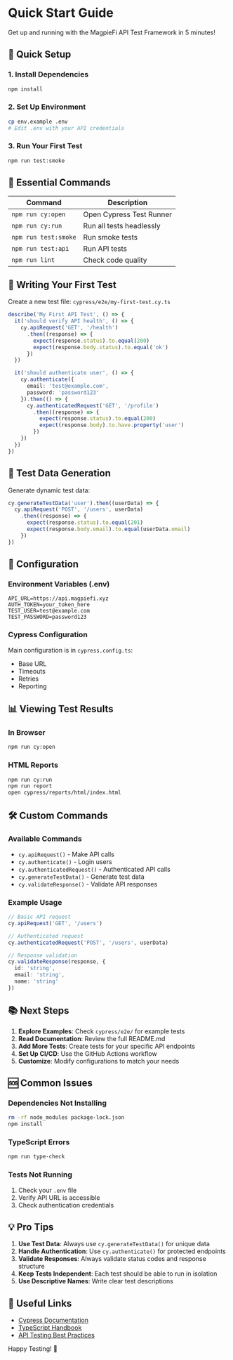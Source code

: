 # Quick Start Guide

Get up and running with the MagpieFi API Test Framework in 5 minutes!

## 🚀 Quick Setup

### 1. Install Dependencies
```bash
npm install
```

### 2. Set Up Environment
```bash
cp env.example .env
# Edit .env with your API credentials
```

### 3. Run Your First Test
```bash
npm run test:smoke
```

## 🎯 Essential Commands

| Command | Description |
|---------|-------------|
| `npm run cy:open` | Open Cypress Test Runner |
| `npm run cy:run` | Run all tests headlessly |
| `npm run test:smoke` | Run smoke tests |
| `npm run test:api` | Run API tests |
| `npm run lint` | Check code quality |

## 📝 Writing Your First Test

Create a new test file: `cypress/e2e/my-first-test.cy.ts`

```typescript
describe('My First API Test', () => {
  it('should verify API health', () => {
    cy.apiRequest('GET', '/health')
      .then((response) => {
        expect(response.status).to.equal(200)
        expect(response.body.status).to.equal('ok')
      })
  })

  it('should authenticate user', () => {
    cy.authenticate({
      email: 'test@example.com',
      password: 'password123'
    }).then(() => {
      cy.authenticatedRequest('GET', '/profile')
        .then((response) => {
          expect(response.status).to.equal(200)
          expect(response.body).to.have.property('user')
        })
    })
  })
})
```

## 🧪 Test Data Generation

Generate dynamic test data:

```typescript
cy.generateTestData('user').then((userData) => {
  cy.apiRequest('POST', '/users', userData)
    .then((response) => {
      expect(response.status).to.equal(201)
      expect(response.body.email).to.equal(userData.email)
    })
})
```

## 🔧 Configuration

### Environment Variables (.env)
```env
API_URL=https://api.magpiefi.xyz
AUTH_TOKEN=your_token_here
TEST_USER=test@example.com
TEST_PASSWORD=password123
```

### Cypress Configuration
Main configuration is in `cypress.config.ts`:
- Base URL
- Timeouts
- Retries
- Reporting

## 📊 Viewing Test Results

### In Browser
```bash
npm run cy:open
```

### HTML Reports
```bash
npm run cy:run
npm run report
open cypress/reports/html/index.html
```

## 🛠️ Custom Commands

### Available Commands
- `cy.apiRequest()` - Make API calls
- `cy.authenticate()` - Login users
- `cy.authenticatedRequest()` - Authenticated API calls
- `cy.generateTestData()` - Generate test data
- `cy.validateResponse()` - Validate API responses

### Example Usage
```typescript
// Basic API request
cy.apiRequest('GET', '/users')

// Authenticated request
cy.authenticatedRequest('POST', '/users', userData)

// Response validation
cy.validateResponse(response, {
  id: 'string',
  email: 'string',
  name: 'string'
})
```

## 📚 Next Steps

1. **Explore Examples**: Check `cypress/e2e/` for example tests
2. **Read Documentation**: Review the full README.md
3. **Add More Tests**: Create tests for your specific API endpoints
4. **Set Up CI/CD**: Use the GitHub Actions workflow
5. **Customize**: Modify configurations to match your needs

## 🆘 Common Issues

### Dependencies Not Installing
```bash
rm -rf node_modules package-lock.json
npm install
```

### TypeScript Errors
```bash
npm run type-check
```

### Tests Not Running
1. Check your `.env` file
2. Verify API URL is accessible
3. Check authentication credentials

## 💡 Pro Tips

1. **Use Test Data**: Always use `cy.generateTestData()` for unique data
2. **Handle Authentication**: Use `cy.authenticate()` for protected endpoints
3. **Validate Responses**: Always validate status codes and response structure
4. **Keep Tests Independent**: Each test should be able to run in isolation
5. **Use Descriptive Names**: Write clear test descriptions

## 🔗 Useful Links

- [Cypress Documentation](https://docs.cypress.io/)
- [TypeScript Handbook](https://www.typescriptlang.org/docs/)
- [API Testing Best Practices](https://blog.postman.com/api-testing-best-practices/)

Happy Testing! 🎉 